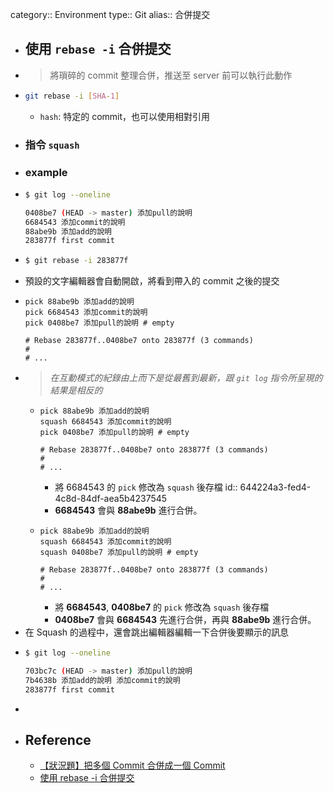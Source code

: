 category:: Environment
type:: Git
alias:: 合併提交

- ## 使用 `rebase -i` 合併提交
- > 將瑣碎的 commit 整理合併，推送至 server 前可以執行此動作
- ```bash
  git rebase -i [SHA-1]
  ```
	- `hash`: 特定的 commit，也可以使用相對引用
- ### 指令 `squash`
- ### example
- ```bash
  $ git log --oneline
  
  0408be7 (HEAD -> master) 添加pull的說明
  6684543 添加commit的說明
  88abe9b 添加add的說明
  283877f first commit
  ```
- ```bash
  $ git rebase -i 283877f
  ```
- 預設的文字編輯器會自動開啟，將看到帶入的 commit 之後的提交
- ```plain
  pick 88abe9b 添加add的說明
  pick 6684543 添加commit的說明
  pick 0408be7 添加pull的說明 # empty
  
  # Rebase 283877f..0408be7 onto 283877f (3 commands)
  #
  # ...
  ```
- > *在互動模式的紀錄由上而下是從最舊到最新，跟 `git log` 指令所呈現的結果是相反的*
	- ```plain
	  pick 88abe9b 添加add的說明
	  squash 6684543 添加commit的說明
	  pick 0408be7 添加pull的說明 # empty
	  
	  # Rebase 283877f..0408be7 onto 283877f (3 commands)
	  #
	  # ...
	  ```
		- 將 6684543 的 `pick` 修改為 `squash` 後存檔
		  id:: 644224a3-fed4-4c8d-84df-aea5b4237545
		- **6684543** 會與 **88abe9b** 進行合併。
	- ```plain
	  pick 88abe9b 添加add的說明
	  squash 6684543 添加commit的說明
	  squash 0408be7 添加pull的說明 # empty
	  
	  # Rebase 283877f..0408be7 onto 283877f (3 commands)
	  #
	  # ...
	  ```
		- 將 **6684543**,  **0408be7** 的 `pick` 修改為 `squash` 後存檔
		- **0408be7** 會與 **6684543** 先進行合併，再與 **88abe9b** 進行合併。
- 在 Squash 的過程中，還會跳出編輯器編輯一下合併後要顯示的訊息
- ```bash
  $ git log --oneline
  
  703bc7c (HEAD -> master) 添加pull的說明
  7b4638b 添加add的說明 添加commit的說明
  283877f first commit
  ```
-
- ## Reference
	- [【狀況題】把多個 Commit 合併成一個 Commit](https://gitbook.tw/chapters/rewrite-history/merge-multiple-commits-to-one-commit)
	- [使用 rebase -i 合併提交](https://backlog.com/git-tutorial/tw/stepup/stepup7_5.html)